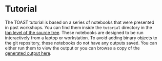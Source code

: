 # Tutorial

The TOAST tutorial is based on a series of notebooks that were presented
in past workshops. You can find them inside the `tutorial` directory in
the [top level of the source
tree](https://github.com/hpc4cmb/toast/tree/master/tutorial). These
notebooks are designed to be run interactively from a laptop or
workstation. To avoid adding binary objects to the git repository, these
notebooks do not have any outputs saved. You can either run them to view
the output or you can browse a copy of the [generated output
here](https://portal.nersc.gov/project/cmb/toast-tutorial/).
